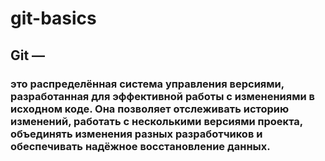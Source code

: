 # git-basics

## Git —

### это распределённая система управления версиями, разработанная для эффективной работы с изменениями в исходном коде. Она позволяет отслеживать историю изменений, работать с несколькими версиями проекта, объединять изменения разных разработчиков и обеспечивать надёжное восстановление данных.
